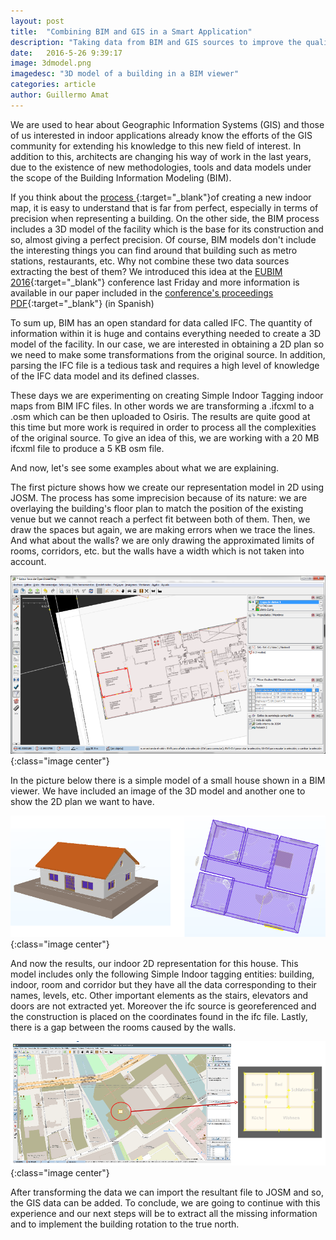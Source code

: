 ```yaml
---
layout: post
title:  "Combining BIM and GIS in a Smart Application"
description: "Taking data from BIM and GIS sources to improve the quality of our Smart Application."
date:   2016-5-26 9:39:17
image: 3dmodel.png
imagedesc: "3D model of a building in a BIM viewer"
categories: article
author: Guillermo Amat
---
```


We are used to hear about Geographic Information Systems (GIS) and those of us interested in indoor applications already know the efforts of the GIS community for extending his knowledge to this new field
of interest. In addition to this, architects are changing his way of work  in the last years, due to the existence of new methodologies, tools and data models under the scope of the Building Information Modeling (BIM).

If you think about the [process ][mapping-howto]{:target="_blank"}of creating a new indoor map, it is easy to understand that is far from perfect, especially in terms of precision when representing a building. On the other side, the BIM process includes a 3D model of the facility which is the base for its construction and so, almost giving a perfect precision. Of course, BIM models don't include the interesting things you can find around that building such as metro stations, restaurants, etc. Why not combine these two data sources extracting the best of them? We introduced this idea at the [EUBIM 2016][eubim-home]{:target="_blank"} conference last Friday and more information is available in our paper included in the [conference's proceedings PDF][eubim-proceedings]{:target="_blank"} (in Spanish)

To sum up, BIM has an open standard for data called IFC. The quantity of information within it is huge and contains everything needed to create a 3D model of the facility. In our case, we are interested in obtaining a 2D plan so we need to make some transformations from the original source. In addition, parsing the IFC file is a tedious task and requires a high level of knowledge of the IFC data model and its defined classes.

These days we are experimenting on creating Simple Indoor Tagging indoor maps from BIM IFC files. In other words we are transforming a .ifcxml to a .osm which can be then uploaded to Osiris. The results are quite good at this time but more work is required in order to process all the complexities of the original source. To give an idea of this, we are working with a 20 MB ifcxml file to produce a 5 KB osm file. 

And now, let's see some examples about what we are explaining.

The first picture shows how we create our representation model in 2D using JOSM. The process has some imprecision because of its nature: we are overlaying the building's floor plan to match the position of the existing venue but we cannot reach a perfect fit between both of them. Then, we draw the spaces but again, we are making errors when we trace the lines. And what about the walls? we are only drawing the approximated limits of rooms, corridors, etc. but the walls have a width which is not taken into account.

![Drawing the 2D representation of our indoor map](/images/mapping10.png "Creating a 2D model"){:class="image center"}

In the picture below there is a simple model of a small house shown in a BIM viewer. We have included an image of the 3D model and another one to show the 2D plan we want to have.

![3D BIM model of a house](/images/House-in-BIM-viewer.png "Our test house shown in a BIM viewer"){:class="image center"}


And now the results, our indoor 2D representation for this house. This model includes only the following Simple Indoor tagging entities: building, indoor, room  and corridor but they have all the data corresponding to their names, levels, etc. Other important elements as the stairs, elevators and doors are not extracted yet. Moreover the ifc source is georeferenced and the construction is placed on the coordinates found in the ifc file. Lastly, there is a gap between the rooms caused by the walls.

![The 2D model and GIS data obtained from the BIM source](/images/ifcxml2osm.png "The current 2D model we are obtaining"){:class="image center"}

After transforming the data we can import the resultant file to JOSM and so, the GIS data can be added. To conclude, we are going to continue with this experience and our next steps will be to extract all the missing information and to implement the building rotation to the true north.




[mapping-howto]: https://github.com/osiris-indoor/sample-maps/wiki/How-to-map-a-building
[eubim-proceedings]: https://riunet.upv.es/handle/10251/64633.
[eubim-home]: http://www.eubim.com